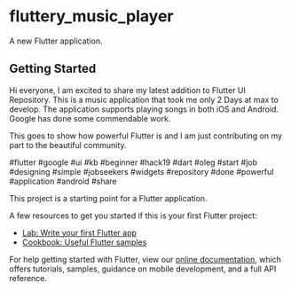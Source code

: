 # fluttery_music_player

A new Flutter application.

## Getting Started

Hi everyone,
I am excited to share my latest addition to Flutter UI Repository.
This is a music application that took me only 2 Days at max to develop. The application supports playing songs in both iOS and Android. Google has done some commendable work. 

This goes to show how powerful Flutter is and I am just contributing on my part to the beautiful community.



#flutter #google #ui #kb #beginner #hack19 #dart #oleg #start #job #designing #simple #jobseekers #widgets #repository #done #powerful #application #android #share

This project is a starting point for a Flutter application.

A few resources to get you started if this is your first Flutter project:

- [Lab: Write your first Flutter app](https://flutter.dev/docs/get-started/codelab)
- [Cookbook: Useful Flutter samples](https://flutter.dev/docs/cookbook)

For help getting started with Flutter, view our 
[online documentation](https://flutter.dev/docs), which offers tutorials, 
samples, guidance on mobile development, and a full API reference.
